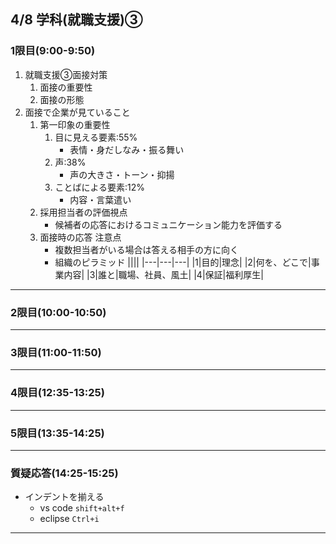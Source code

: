 ## 4/8 学科(就職支援)③

### 1限目(9:00-9:50)
1. 就職支援③面接対策
	1. 面接の重要性
	2. 面接の形態
1. 面接で企業が見ていること
	1. 第一印象の重要性
		1. 目に見える要素:55%
			- 表情・身だしなみ・振る舞い
		1. 声:38%
			- 声の大きさ・トーン・抑揚
		1. ことばによる要素:12%
			- 内容・言葉遣い
	1. 採用担当者の評価視点
		- 候補者の応答におけるコミュニケーション能力を評価する
	1. 面接時の応答 注意点
		- 複数担当者がいる場合は答える相手の方に向く
		- 組織のピラミッド
		||||
		|---|---|---|
		|1|目的|理念|
		|2|何を、どこで|事業内容|
		|3|誰と|職場、社員、風土|
		|4|保証|福利厚生|


---
### 2限目(10:00-10:50)
---
### 3限目(11:00-11:50)
---
### 4限目(12:35-13:25)
---
### 5限目(13:35-14:25)
---
### 質疑応答(14:25-15:25)
- インデントを揃える
	- vs code `shift+alt+f`
	- eclipse `Ctrl+i`
----
